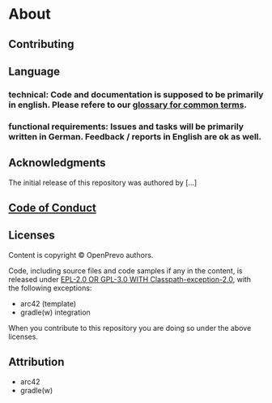 # About

## Contributing

## Language

### technical: Code and documentation is supposed to be primarily in english. Please refere to our [glossary for common terms](https://open-prevo.github.io/openprevo/#section-glossary).

### functional requirements: Issues and tasks will be primarily written in German. Feedback / reports in English are ok as well.

## Acknowledgments

The initial release of this repository was authored by [...]

## [Code of Conduct](../CODE_OF_CONDUCT.md)

## Licenses

Content is copyright © OpenPrevo authors.

Code, including source files and code samples if any in the content, is released under [EPL-2.0 OR GPL-3.0 WITH Classpath-exception-2.0](https://www.eclipse.org/legal/epl-2.0/faq.php), with the following exceptions:

- arc42 (template)
- gradle(w) integration

When you contribute to this repository you are doing so under the above licenses.

## Attribution

- arc42
- gradle(w)
